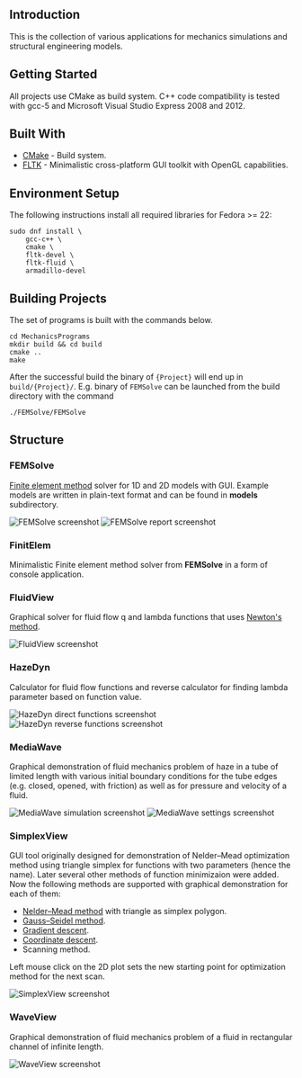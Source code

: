 ## Introduction

This is the collection of various applications for mechanics simulations and structural engineering models. 

## Getting Started

All projects use CMake as build system. C++ code compatibility is tested
with gcc-5 and Microsoft Visual Studio Express 2008 and 2012.

## Built With

* [CMake](https://cmake.org/) - Build system.
* [FLTK](http://www.fltk.org) - Minimalistic cross-platform GUI toolkit with OpenGL capabilities.

## Environment Setup

The following instructions install all required libraries for Fedora >= 22:

```
sudo dnf install \
    gcc-c++ \
    cmake \
    fltk-devel \
    fltk-fluid \
    armadillo-devel
```

## Building Projects

The set of programs is built with the commands below.

```
cd MechanicsPrograms
mkdir build && cd build
cmake ..
make
```

After the successful build the binary of `{Project}`  will end up in `build/{Project}/`.
E.g. binary of `FEMSolve` can be launched from the build directory with the command

```
./FEMSolve/FEMSolve
```
 
## Structure

### FEMSolve

[Finite element method](https://en.wikipedia.org/wiki/Finite_element_method) solver
for 1D and 2D models with GUI. Example models are written in plain-text format 
and can be found in __models__ subdirectory.

![FEMSolve screenshot](https://github.com/Postrediori/MechanicsPrograms/blob/master/images/femsolve.png)
![FEMSolve report screenshot](https://github.com/Postrediori/MechanicsPrograms/blob/master/images/femsolve_report.png)

### FinitElem

Minimalistic Finite element method solver from __FEMSolve__ in a form
of console application.

### FluidView

Graphical solver for fluid flow q and lambda functions that uses [Newton's method](https://en.wikipedia.org/wiki/Newton%27s_method).

![FluidView screenshot](https://github.com/Postrediori/MechanicsPrograms/blob/master/images/fluidview.png)

### HazeDyn

Calculator for fluid flow functions and reverse calculator
for finding lambda parameter based on function value.

![HazeDyn direct functions screenshot](https://github.com/Postrediori/MechanicsPrograms/blob/master/images/hazedyn_direct.png)
![HazeDyn reverse functions screenshot](https://github.com/Postrediori/MechanicsPrograms/blob/master/images/hazedyn_reverse.png)

### MediaWave

Graphical demonstration of fluid mechanics problem of haze in a tube
of limited length with various initial boundary conditions for the tube
edges (e.g. closed, opened, with friction) as well as for pressure and velocity
of a fluid.

![MediaWave simulation screenshot](https://github.com/Postrediori/MechanicsPrograms/blob/master/images/mediawave.png)
![MediaWave settings screenshot](https://github.com/Postrediori/MechanicsPrograms/blob/master/images/mediawave_settings.png)

### SimplexView

GUI tool originally designed for demonstration of Nelder–Mead optimization
method using triangle simplex for functions with two parameters (hence the name).
Later several other methods of function minimizaion were added. Now the following
methods are supported with graphical demonstration for each of them:

* [Nelder–Mead method](https://en.wikipedia.org/wiki/Nelder%E2%80%93Mead_method) with triangle as simplex polygon.
* [Gauss–Seidel method](https://en.wikipedia.org/wiki/Gauss%E2%80%93Seidel_method).
* [Gradient descent](https://en.wikipedia.org/wiki/Gradient_descent).
* [Coordinate descent](https://en.wikipedia.org/wiki/Coordinate_descent).
* Scanning method.

Left mouse click on the 2D plot sets the new starting point for optimization
method for the next scan.

![SimplexView screenshot](https://github.com/Postrediori/MechanicsPrograms/blob/master/images/simplexview.png)

### WaveView

Graphical demonstration of fluid mechanics problem of a fluid in
rectangular channel of infinite length.

![WaveView screenshot](https://github.com/Postrediori/MechanicsPrograms/blob/master/images/waveview.png)

